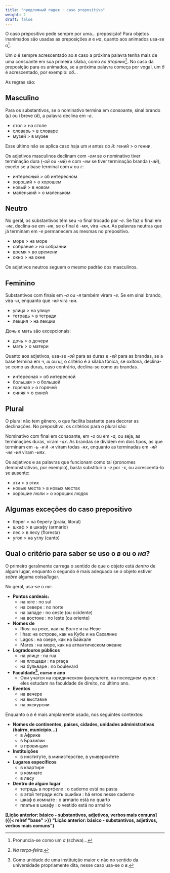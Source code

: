 ```yaml
---
title: "предложный падеж : caso prepositivo"
weight: 2
draft: false
---
```


O caso prepositivo pede sempre por uma... preposição! Para objetos inanimados são usadas as preposições *в* e *на*,
quanto aos animados usa-se *о*[^o].

Um *о* é sempre acrescentado ao *в* caso a próxima palavra tenha mais de uma consoante em sua primeira sílaba, como *во
вторник*[^terça]. No caso da preposição para os animados, se a próxima palavra começa por vogal, um *б* é acrescentado,
por exemplo: *об*...

As regras são:

## Masculino

Para os substantivos, se o nominativo termina em consoante, sinal brando (*ь*) ou i breve (*й*), a palavra declina em
*-е*.

- стол > на столе
- словарь > в словаре
- музей > в музее

Esse último não se aplica caso haja um *и* antes do *й*: гений > о гении.

Os adjetivos masculinos declinam com *-ом* se o nominativo tiver terminação dura (*-ой* ou *-ый*) e com *-ем* se tiver
terminação branda (*-ий*), exceto se a base terminal com *к* ou *г*:

- интересный > об интересном
- хороший > о хорошем
- новый > в новом
- маленький > о маленьком

## Neutro

No geral, os substantivos têm seu *-о* final trocado por *-е*. Se faz o final em *-ие*, declina-se em *-ии*, se o final
é *-мя*, vira *-ени*. As palavras neutras que já terminam em *-е* permanecem as mesmas no prepositivo.

- море > на море
- собрание > на собрании
- время > во времени
- окно > на окне

Os adjetivos neutros seguem o mesmo padrão dos masculinos.

## Feminino

Substantivos com finais em *-а* ou *-я* também viram *-е*. Se em sinal brando, vira *-и*, enquanto que *-ия* vira *-ии*.

- улица > на улице
- тетрадь > в тетради
- лекция > на лекции

Дочь e мать são excepcionais:

- дочь > о дочери  
- мать > о матери

Quanto aos adjetivos, usa-se *-ой* para as duras e *-ей* para as brandas, se a base termina em *ч*, *ш* ou *щ*, o
critério é a sílaba tônica, se oxítona, declina-se como as duras, caso contrário, declina-se como as brandas.

- интересная > об интересной
- большая > о большой
- горячая > о горячей
- синяя > о синей

## Plural

O plural não tem gênero, o que facilita bastante para decorar as declinações. No prepositivo, os critérios para o plural
são:

Nominativo com final em consoante, em *-о* ou em *-а*, ou seja, as terminações duras, viram *-ах*. As brandas se dividem
em dois tipos, as que terminam em *-ь* *-и* *й* *-я* viram todas *-ях*, enquanto as terminadas em *-ий* *-ие* *-ия*
viram *-иях*.

Os adjetivos e as palavras que funcionam como tal (pronomes demonstrativos, por exemplo), basta substituir o *-е* por
*-х*, ou acrescentá-lo se ausente:

- эти > в этих
- новые места > в новых местах
- хорошие люли > о хороших людях

## Algumas exceções do caso prepositivo

- берег > на берегу (praia, litoral)
- шкаф > в шкафу (armário)
- лес > в лесу (floresta)
- угол > на углу (canto)

## Qual o critério para saber se uso o *в* ou o *на*?

O primeiro geralmente carrega o sentido de que o objeto está *dentro* de algum lugar, enquanto o segundo é mais adequado
se o objeto estiver *sobre* alguma coisa/lugar.

No geral, usa-se o *на*:

- **Pontos cardeais:**
  - на юге : no sul
  - на севере : no norte
  - на западе : no oeste (ou ocidente)
  - на востоке : no leste (ou oriente)
- **Nomes de**
  - Rios: на реке, как на Волге и на Неве
  - Ilhas: на острове, как на Кубе и на Сахалине
  - Lagos : на озере, как на Байкале
  - Mares : на море, как на атлантическом океане
- **Logradouros públicos**
  - на улице : na rua
  - на площади : na praça
  - на бульваре : no boulevard
- **Faculdade[^faculdade], curso e ano**
  - Они учатся на юридическом факультете, на последнем курсе : eles estudam na faculdade de direito, no último ano.
- **Eventos**
  - на вечере
  - на выставке
  - на экскурсии

Enquanto o *в* é mais amplamente usado, nos seguintes contextos:

- **Nomes de continentes, países, cidades, unidades administrativas (bairro, município...)**
  - в Африке
  - в Бразилии
  - в провинции
- **Instituições**
  - в институте, в министерстве, в университете
- **Lugares específicos**
  - в квартире
  - в комнате
  - в лесу
- **Dentro de algum lugar**
  - тетрадь в портфеле : o caderno está na pasta
  - в этой тетради есть ошибки : há erros nesse caderno
  - шкаф в комнате : o armário está no quarto
  - платье в шкафу : o vestido está no armário

**[Lição anterior: básico - substantivos, adjetivos, verbos mais comuns]({{< relref "base" >}} "Lição anterior: básico -
substantivos, adjetivos, verbos mais comuns")**

<!-- [Próxima lição: caso acusativo]({{< relref "acusativo.md" >}} "") -->

[^o]: Pronuncia-se como um *a* (schwa)...
[^terça]: *Na terça-feira.*
[^faculdade]: Como unidade de uma instituição maior e não no sentido da universidade propriamente dita, nesse caso
usa-se o *в*.
